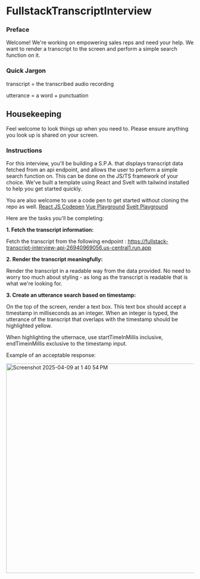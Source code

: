 # FullstackTranscriptInterview

### Preface
Welcome! We're working on empowering sales reps and need your help.
We want to render a transcript to the screen and perform a simple search function on it.

### Quick Jargon
transcript = the transcribed audio recording

utterance = a word + punctuation

## Housekeeping 
Feel welcome to look things up when you need to. Please ensure anything you look up is shared on your screen.

### Instructions

For this interview, you'll be building a S.P.A. that displays transcript data fetched from an api endpoint, and allows the user to perform a simple search function on. This can be done on the JS/TS framework of your choice. 
We've built a template using React and Svelt with tailwind installed to help you get started quickly.

You are also welcome to use a code pen to get started without cloning the repo as well.
[React JS Codepen](https://reactplayground.vercel.app)
[Vue Playground](https://play.vuejs.org/)
[Svelt Playground](https://svelte.dev/playground/hello-world?version=5.25.9)



Here are the tasks you'll be completing:

**1. Fetch the transcript information:**

Fetch the transcript from the following endpoint : https://fullstack-transcript-interview-api-26940969056.us-central1.run.app


**2. Render the transcript meaningfully:**

Render the transcript in a readable way from the data provided.
No need to worry too much about styling - as long as the transcript is readable that is what we're looking for.

**3. Create an utterance search based on timestamp:**

On the top of the screen, render a text box.
This text box should accept a timestamp in milliseconds as an integer.
When an integer is typed, the utterance of the transcript that overlaps with the timestamp should be highlighted yellow.

When highlighting the utternace, use startTimeInMillis inclusive, endTimeinMillis exclusive to the timestamp input.

Example of an acceptable response:

<img width="562" alt="Screenshot 2025-04-09 at 1 40 54 PM" src="https://github.com/user-attachments/assets/08de2c9f-8c07-4ca6-b6b9-a69daedcf3be" />
